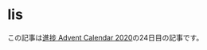 # lis

この記事は[進捗 Advent Calendar 2020](https://github.com/t-sin/shinchoku-advent-calendar-2020)の24日目の記事です。
